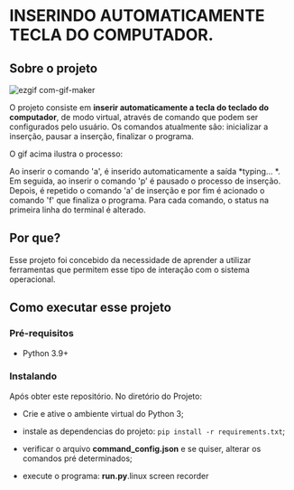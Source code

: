 # INSERINDO AUTOMATICAMENTE TECLA DO COMPUTADOR.

  
## Sobre o projeto

![ezgif com-gif-maker](https://user-images.githubusercontent.com/63216146/125514927-3fb7b1d7-c2fb-496d-85e1-1a5d3f760e3f.gif)


O projeto consiste em **inserir automaticamente a tecla do teclado do computador**, de modo virtual, através de comando que podem ser configurados pelo usuário. Os comandos atualmente são: inicializar a inserção, pausar a inserção, finalizar o programa.  

O gif acima ilustra o processo:

Ao inserir o comando 'a', é inserido automaticamente a saída *typing... *. Em seguida, ao inserir o comando 'p' é pausado o processo de inserção. Depois, é repetido o comando 'a' de inserção e por fim é acionado o comando 'f' que finaliza o programa. Para cada comando, o status na primeira linha do terminal é alterado.

## Por que?
  

Esse projeto foi concebido da necessidade de aprender a utilizar ferramentas que permitem esse tipo de interação com o sistema operacional.
  

## Como executar esse projeto

### Pré-requisitos

- Python 3.9+

### Instalando

Após obter este repositório. No diretório do Projeto:  

  - Crie e ative o ambiente virtual do Python 3;

- instale as dependencias do projeto: `pip install -r requirements.txt`;

- verificar o arquivo **command_config.json** e se quiser, alterar os comandos pré determinados;

- execute o programa: **run.py**.linux screen recorder